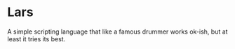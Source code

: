 # Lars

A simple scripting language that like a famous drummer works ok-ish, but at least it tries its best.